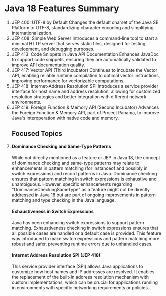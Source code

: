 # Java 18 Features Summary

1. JEP 400: UTF-8 by Default
   Changes the default charset of the Java SE Platform to UTF-8, standardizing character encoding and simplifying internationalization.
2. JEP 408: Simple Web Server
   Introduces a command-line tool to start a minimal HTTP server that serves static files, designed for testing, development, and debugging purposes.
3. JEP 413: Code Snippets in Java API Documentation
   Enhances JavaDoc to support code snippets, ensuring they are automatically validated to improve API documentation quality.
4. JEP 417: Vector API (Third Incubator)
   Continues to incubate the Vector API, enabling reliable runtime compilation to optimal vector instructions, improving performance for vectorizable computations.
5. JEP 418: Internet-Address Resolution SPI
   Introduces a service provider interface for host name and address resolution, allowing for customized resolution strategies and better integration with different network environments.
6. JEP 419: Foreign Function & Memory API (Second Incubator)
   Advances the Foreign Function & Memory API, part of Project Panama, to improve Java's interoperation with native code and memory.
   ## Focused Topics
7. 
   #### Dominance Checking and Same-Type Patterns
   While not directly mentioned as a feature or JEP in Java 18, the concept of dominance checking and same-type patterns may relate to enhancements in pattern matching (for instanceof and possibly in switch expressions) and record patterns in Java. Dominance checking ensures that pattern matching in switch expressions is exhaustive and unambiguous. However, specific enhancements regarding "DominanceCheckingSameType" as a feature might not be directly addressed in Java 18 but are part of ongoing improvements in pattern matching and type checking in the Java language.
   #### Exhaustiveness in Switch Expressions
   Java has been enhancing switch expressions to support pattern matching. Exhaustiveness checking in switch expressions ensures that all possible cases are handled or a default case is provided. This feature was introduced to make switch expressions and pattern matching more robust and safer, preventing runtime errors due to unhandled cases.
   #### Internet Address Resolution SPI (JEP 418)
   This service provider interface (SPI) allows Java applications to customize how host names and IP addresses are resolved. It enables the replacement of the built-in address resolution mechanism with custom implementations, which can be crucial for applications running in environments with specific networking requirements or policies.
